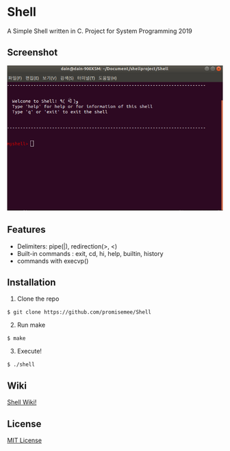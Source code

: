  # Shell
 A Simple Shell written in C. Project for System Programming 2019

## Screenshot
 ![shell](./img/shell.png)


## Features
- Delimiters: pipe(|), redirection(>, <)
- Built-in commands : exit, cd, hi, help, builtin, history
- commands with execvp()

## Installation
1. Clone the repo
```
$ git clone https://github.com/promisemee/Shell
```
2. Run make
```
$ make
```
3. Execute!
```
$ ./shell
```
## Wiki
[Shell Wiki!](https://github.com/promisemee/Shell.wiki.git)

## License

[MIT License](https://github.com/promisemee/Shell/blob/master/LICENSE)
